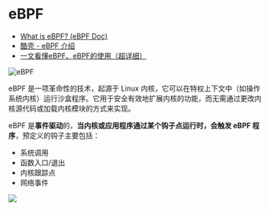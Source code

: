 # eBPF

- [What is eBPF? (eBPF Doc)](https://ebpf.io/zh-cn/what-is-ebpf/)
- [酷壳 - eBPF 介绍](https://coolshell.cn/articles/22320.html)
- [一文看懂eBPF、eBPF的使用（超详细）](https://zhuanlan.zhihu.com/p/480811707)

![eBPF](https://ebpf.io/static/e293240ecccb9d506587571007c36739/f2674/overview.png)

eBPF 是一项革命性的技术，起源于 Linux 内核，它可以在特权上下文中（如操作系统内核）运行沙盒程序。它用于安全有效地扩展内核的功能，而无需通过更改内核源代码或加载内核模块的方式来实现。

eBPF 是**事件驱动**的，**当内核或应用程序通过某个钩子点运行时，会触发 eBPF 程序**，预定义的钩子主要包括：
- 系统调用
- 函数入口/退出
- 内核跟踪点
- 网络事件

![](https://ebpf.io/static/b4f7d64d4d04806a1de60126926d5f3a/12151/syscall-hook.png)

